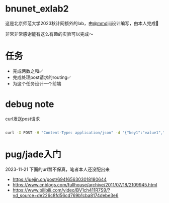 # bnunet_exlab2

这是北京师范大学2023秋计网额外的lab，由[@mmdjiji](https://github.com/mmdjiji)设计编写，由本人完成🥳

非常非常感谢能有这么有趣的实验可以完成～

# 任务
- 完成两数之和✅
- 完成处理post请求的routing✅
- 为这个任务设计一个前端

# debug note

curl发送post请求
```sh

curl -X POST -H "Content-Type: application/json" -d '{"key1":"value1","key2":"value2"}' http://127.0.0.1:3000/api/login
```

# pug/jade入门

2023-11-21 下面的url暂不保真，笔者本人还没配出来

- https://juejin.cn/post/6941656303018180644
- https://www.cnblogs.com/fullhouse/archive/2011/07/18/2109945.html
- https://www.bilibili.com/video/BV1ch411R7S9/?vd_source=de226c8fd56cd769b1cba8174debe3e6